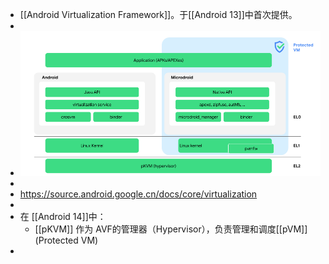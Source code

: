 - [[Android Virtualization Framework]]。于[[Android 13]]中首次提供。
-
- ![avf](../assets/avf_architecture1.png)
-
- https://source.android.google.cn/docs/core/virtualization
-
- 在 [[Android 14]]中：
	- [[pKVM]] 作为 AVF的管理器（Hypervisor），负责管理和调度[[pVM]] (Protected VM)
-